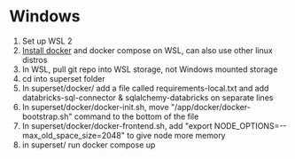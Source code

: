 # Windows

1. Set up WSL 2
2. [Install docker](https://docs.docker.com/engine/install/ubuntu/) and docker compose on WSL, can also use other linux distros
2. In WSL, pull git repo into WSL storage, not Windows mounted storage
3. cd into superset folder
4. In superset/docker/ add a file called requirements-local.txt and add databricks-sql-connector & sqlalchemy-databricks on separate lines
5. In superset/docker/docker-init.sh, move "/app/docker/docker-bootstrap.sh" command to the bottom of the file
6. In superset/docker/docker-frontend.sh, add "export NODE_OPTIONS=--max_old_space_size=2048" to give node more memory
7. in superset/ run docker compose up
